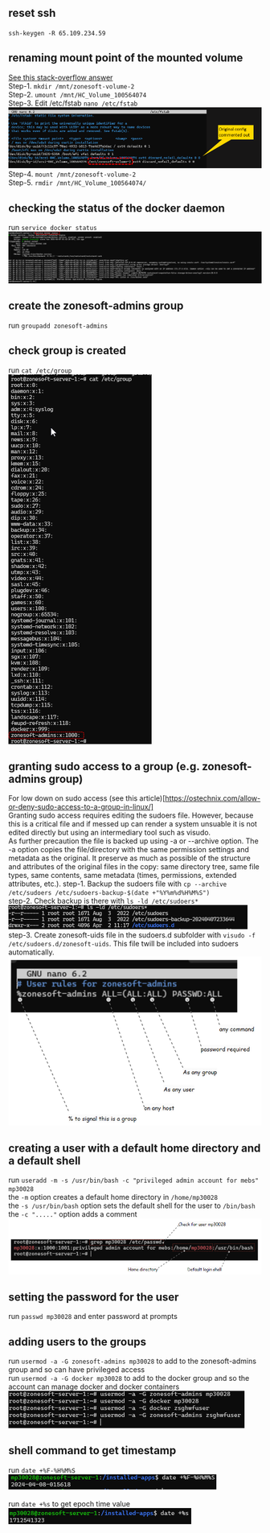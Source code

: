 ## reset ssh
`ssh-keygen -R 65.109.234.59`

## renaming mount point of the mounted volume
[See this stack-overflow answer](https://stackoverflow.com/a/40118578/16868620)
<br/>
Step-1. `mkdir /mnt/zonesoft-volume-2`
<br/>
Step-2. `umount /mnt/HC_Volume_100564074`
<br/>
Step-3. Edit /etc/fstab `nano /etc/fstab`
![fstab-update](./fstab-update.png)
<br/>
Step-4. `mount /mnt/zonesoft-volume-2`
<br/>
Step-5. `rmdir /mnt/HC_Volume_100564074/`
<br/>


## checking the status of the docker daemon
run `service docker status`
<br/>
![checking-docker-status](./checking-docker-status.png)
<br/>

## create the zonesoft-admins group
run `groupadd zonesoft-admins`
<br/>

## check group is created
run `cat /etc/group`
<br/>
![check-groups](./check-groups.png)

## granting sudo access to a group (e.g. zonesoft-admins group)
For low down on sudo access (see this article)[https://ostechnix.com/allow-or-deny-sudo-access-to-a-group-in-linux/]
<br/>
Granting sudo access requires editing the sudoers file. However, because this is a critical file and if messed up can render a system unsuable it is not edited directly but using an intermediary tool such as visudo. 
<br/>
As further precaution the file is backed up using -a or --archive option. The -a option copies the file/directory with the same permission settings and metadata as the original. It preserve as much as possible of the structure and attributes of the original files in the copy: same directory tree, same file types, same contents, same metadata (times, permissions, extended attributes, etc.).
step-1. Backup the sudoers file with `cp --archive /etc/sudoers /etc/sudoers-backup-$(date +"%Y%m%d%H%M%S")`
<br/>
step-2. Check backup is there with `ls -ld /etc/sudoers*`<br/>
![check-backup-of-sudoers](./check-backup-of-sudoers.png)
</br>
step-3. Create zonesoft-uids file in the sudoers.d subfolder with `visudo -f /etc/sudoers.d/zonesoft-uids`. This file twill be included into sudoers automatically.
![sudoers-config](./sudoers-config.png)
<br/>


## creating a user with a default home directory and a default shell
run `useradd -m -s /usr/bin/bash -c "privileged admin account for mebs" mp30028` <br/>
the `-m` option creates a default home directory in `/home/mp30028` <br/>
the `-s /usr/bin/bash` option sets the default shell for the user to `/bin/bash` <br/>
the `-c "....."` option adds a comment <br/>
![check-user-setup](./check-user-setup.png)
<br/>

## setting the password for the user
run `passwd mp30028` and enter password at prompts

## adding users to the groups
run `usermod -a -G zonesoft-admins mp30028` to add to the zonesoft-admins group and so can have privileged access <br/>
run `usermod -a -G docker mp30028` to add to the docker group and so the account can manage docker and docker containers <br/>
![adding-accounts-to-groups](./adding-accounts-to-groups.png)
<br/>


## shell command to get timestamp 
run `date +%F-%H%M%S` <br/>
![shell-timestamp](./shell-timestamp.png) <br/>
<br/>
run `date +%s` to get epoch time value<br/>
![shell-timestamp-epoch-time-in-seconds](./shell-timestamp-epoch-time-in-seconds.png)
<br/>






